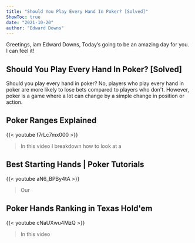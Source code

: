```yaml
---
title: "Should You Play Every Hand In Poker? [Solved]"
ShowToc: true 
date: "2021-10-20"
author: "Edward Downs" 
---
```


Greetings, iam Edward Downs, Today’s going to be an amazing day for you. I can feel it!
## Should You Play Every Hand In Poker? [Solved]
 Should you play every hand in poker? No, players who play every hand in poker are more likely to lose bets compared to players who don't. However, poker is a game where a lot can change by a simple change in position or action.

## Poker Ranges Explained
{{< youtube f7rLc7mx000 >}}
>In this video I breakdown how to look at a 

## Best Starting Hands | Poker Tutorials
{{< youtube aN6_BPBy4tA >}}
>Our 

## Poker Hands Ranking in Texas Hold'em
{{< youtube cNaUXwu4MzQ >}}
>In this video 

